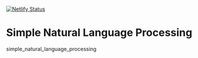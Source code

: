 [![Netlify Status](https://api.netlify.com/api/v1/badges/2859b2c8-e557-406e-a4c9-c84a81aaec77/deploy-status)](https://app.netlify.com/sites/simple-nlp/deploys)

# Simple Natural Language Processing
simple_natural_language_processing
